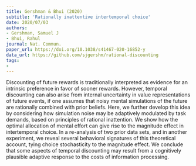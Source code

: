 ```yaml
---
title: Gershman & Bhui (2020)
subtitle: 'Rationally inattentive intertemporal choice'
date: 2020/07/03
authors:
- Gershman, Samuel J
- Bhui, Rahul
journal: Nat. Commun.
paper_url: https://doi.org/10.1038/s41467-020-16852-y
data_url: https://github.com/sjgershm/rational-discounting
tags:
- 
---
```


Discounting of future rewards is traditionally interpreted as evidence for an intrinsic preference in favor of sooner rewards. However, temporal discounting can also arise from internal uncertainty in value representations of future events, if one assumes that noisy mental simulations of the future are rationally combined with prior beliefs. Here, we further develop this idea by considering how simulation noise may be adaptively modulated by task demands, based on principles of rational inattention. We show how the optimal allocation of mental effort can give rise to the magnitude effect in intertemporal choice. In a re-analysis of two prior data sets, and in another experiment, we reveal several behavioral signatures of this theoretical account, tying choice stochasticity to the magnitude effect. We conclude that some aspects of temporal discounting may result from a cognitively plausible adaptive response to the costs of information processing.
